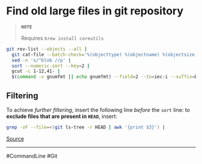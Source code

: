 # Find old large files in git repository

> **`NOTE`**
> 
> Requires `brew install coreutils`

```bash
git rev-list --objects --all |
  git cat-file --batch-check='%(objecttype) %(objectname) %(objectsize) %(rest)' |
  sed -n 's/^blob //p' |
  sort --numeric-sort --key=2 |
  gcut -c 1-12,41- |
  $(command -v gnumfmt || echo gnumfmt) --field=2 --to=iec-i --suffix=B --padding=7 --round=nearest
```

## Filtering

To achieve _further filtering_, insert the following line _before_ the `sort` line: to **exclude files that are present in `HEAD`**, insert:

```bash
grep -vF --file=<(git ls-tree -r HEAD | awk '{print $3}') |
```

[Source](https://stackoverflow.com/questions/10622179/how-to-find-identify-large-commits-in-git-history "Read more on Stack Overflow")

---

#CommandLine #Git